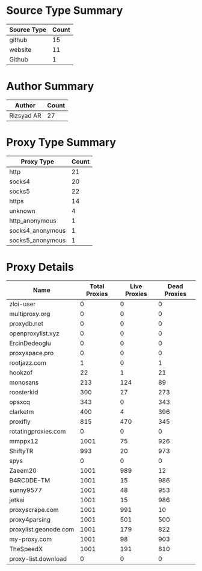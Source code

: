 # Source Type Summary

| Source Type | Count |
|-------------|-------|
| github | 15 |
| website | 11 |
| Github | 1 |


# Author Summary

| Author | Count |
|--------|-------|
| Rizsyad AR | 27 |


# Proxy Type Summary

| Proxy Type | Count |
|------------|-------|
| http | 21 |
| socks4 | 20 |
| socks5 | 22 |
| https | 14 |
| unknown | 4 |
| http_anonymous | 1 |
| socks4_anonymous | 1 |
| socks5_anonymous | 1 |


# Proxy Details

| Name | Total Proxies | Live Proxies | Dead Proxies |
|------|---------------|--------------|---------------|
| zloi-user | 0 | 0 | 0 |
| multiproxy.org | 0 | 0 | 0 |
| proxydb.net | 0 | 0 | 0 |
| openproxylist.xyz | 0 | 0 | 0 |
| ErcinDedeoglu | 0 | 0 | 0 |
| proxyspace.pro | 0 | 0 | 0 |
| rootjazz.com | 1 | 0 | 1 |
| hookzof | 22 | 1 | 21 |
| monosans | 213 | 124 | 89 |
| roosterkid | 300 | 27 | 273 |
| opsxcq | 343 | 0 | 343 |
| clarketm | 400 | 4 | 396 |
| proxifly | 815 | 470 | 345 |
| rotatingproxies.com | 0 | 0 | 0 |
| mmppx12 | 1001 | 75 | 926 |
| ShiftyTR | 993 | 20 | 973 |
| spys | 0 | 0 | 0 |
| Zaeem20 | 1001 | 989 | 12 |
| B4RC0DE-TM | 1001 | 15 | 986 |
| sunny9577 | 1001 | 48 | 953 |
| jetkai | 1001 | 15 | 986 |
| proxyscrape.com | 1001 | 991 | 10 |
| proxy4parsing | 1001 | 501 | 500 |
| proxylist.geonode.com | 1001 | 179 | 822 |
| my-proxy.com | 1001 | 98 | 903 |
| TheSpeedX | 1001 | 191 | 810 |
| proxy-list.download | 0 | 0 | 0 |
